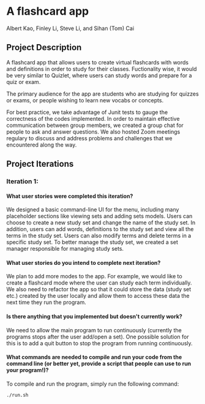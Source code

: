 # A flashcard app
<!-- Team Member -->
Albert Kao, Finley Li, Steve Li, and Sihan (Tom) Cai


<!-- ABOUT THE PROJECT -->
## Project Description
A flashcard app that allows users to create virtual flashcards with words and definitions in order to study for their classes. Fuctionality wise, it would be very similar to Quizlet, where users can study words and prepare for a quiz or exam.

The primary audience for the app are students who are studying for quizzes or exams, or people wishing to learn new vocabs or concepts. 

For best practice, we take advantage of Junit tests to gauge the correctness of the codes implemented. In order to maintain effective communication between group members, we created a group chat for people to ask and answer questions. We also hosted Zoom meetings regulary to discuss and address problems and challenges that we encountered along the way. 



<!-- Project Iterations -->
## Project Iterations
### Iteration 1:
#### What user stories were completed this iteration?

We designed a basic command-line UI for the menu, including many placeholder sections like viewing sets and adding sets models. Users can choose to create a new study set and change the name of the study set. In addition, users can add words, definitions to the study set and view all the terms in the study set. Users can also modify terms and delete terms in a specific study set. To better manage the study set, we created a set manager responsible for managing study sets.

#### What user stories do you intend to complete next iteration?
We plan to add more modes to the app. For example, we would like to create a flashcard mode where the user can study each term individually. We also need to refactor the app so that it could store the data (study set etc.) created by the user locally and allow them to access these data the next time they run the program.  

#### Is there anything that you implemented but doesn't currently work?
We need to allow the main program to run continuously (currently the programs stops after the user add/open a set). One possible solution for this is to add a quit button to stop the program from running continuously.

#### What commands are needed to compile and run your code from the command line (or better yet, provide a script that people can use to run your program!)?
To compile and run the program, simply run the following command: 
```
./run.sh 
``` 












